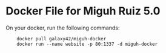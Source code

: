 # Docker File for Miguh Ruiz 5.0

On your docker, run the following commands:

        docker pull galaxy42/miguh-docker
        docker run --name website -p 80:1337 -d miguh-docker
